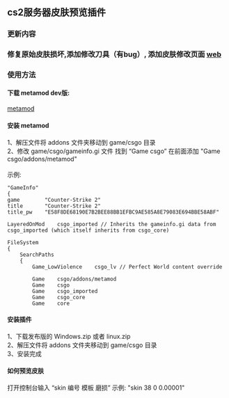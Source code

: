 ## cs2服务器皮肤预览插件
### 更新内容
### 修复原始皮肤损坏,添加修改刀具（有bug）, 添加皮肤修改页面 [web](http://skin.ymos.top/)

### 使用方法
#### 下载 metamod dev版:
[metamod](http://www.metamodsource.net/downloads.php/?branch=master)

#### 安装 metamod
1、解压文件将 addons 文件夹移动到 game/csgo 目录 <br>
2、修改 game/csgo/gameinfo.gi 文件 找到 “Game    csgo” 在前面添加 "Game csgo/addons/metamod" <br> <br>
示例:

    "GameInfo"
    {
    game        "Counter-Strike 2"
    title       "Counter-Strike 2"
    title_pw    "E58F8DE68190E7B2BEE88BB1EFBC9AE585A8E79083E694BBE58ABF"

    LayeredOnMod    csgo_imported // Inherits the gameinfo.gi data from csgo_imported (which itself inherits from csgo_core)

    FileSystem
    {
        SearchPaths
        {
            Game_LowViolence    csgo_lv // Perfect World content override

            Game    csgo/addons/metamod
            Game    csgo
            Game    csgo_imported
            Game    csgo_core
            Game    core


#### 安装插件
1、下载发布版的 Windows.zip 或者 linux.zip  <br>
2、解压文件将 addons 文件夹移动到 game/csgo 目录  <br>
3、安装完成

#### 如何预览皮肤
打开控制台输入 “skin 编号 模板 磨损” 示例: "skin 38 0 0.00001"
